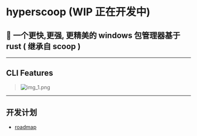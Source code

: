 # hyperscoop    (WIP 正在开发中) 

## 🐼 一个更快,更强, 更精美的  windows 包管理器基于 rust ( 继承自 scoop )  

--- 
##  CLI Features  
> ![img_1.png](./img/img_1.png) 
--- 
##  开发计划   
 -  [roadmap](./roadmap.md) 
